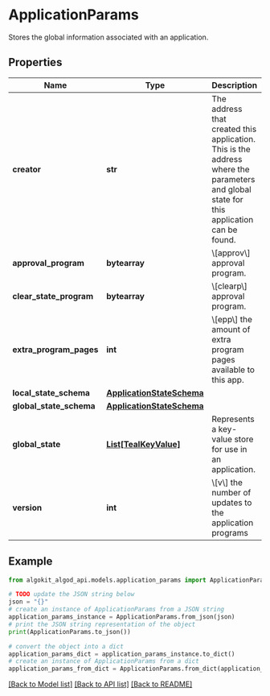 # ApplicationParams

Stores the global information associated with an application.

## Properties

Name | Type | Description | Notes
------------ | ------------- | ------------- | -------------
**creator** | **str** | The address that created this application. This is the address where the parameters and global state for this application can be found. | 
**approval_program** | **bytearray** | \\[approv\\] approval program. | 
**clear_state_program** | **bytearray** | \\[clearp\\] approval program. | 
**extra_program_pages** | **int** | \\[epp\\] the amount of extra program pages available to this app. | [optional] 
**local_state_schema** | [**ApplicationStateSchema**](ApplicationStateSchema.md) |  | [optional] 
**global_state_schema** | [**ApplicationStateSchema**](ApplicationStateSchema.md) |  | [optional] 
**global_state** | [**List[TealKeyValue]**](TealKeyValue.md) | Represents a key-value store for use in an application. | [optional] 
**version** | **int** | \\[v\\] the number of updates to the application programs | [optional] 

## Example

```python
from algokit_algod_api.models.application_params import ApplicationParams

# TODO update the JSON string below
json = "{}"
# create an instance of ApplicationParams from a JSON string
application_params_instance = ApplicationParams.from_json(json)
# print the JSON string representation of the object
print(ApplicationParams.to_json())

# convert the object into a dict
application_params_dict = application_params_instance.to_dict()
# create an instance of ApplicationParams from a dict
application_params_from_dict = ApplicationParams.from_dict(application_params_dict)
```
[[Back to Model list]](../README.md#documentation-for-models) [[Back to API list]](../README.md#documentation-for-api-endpoints) [[Back to README]](../README.md)



